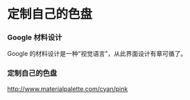 # 定制自己的色盘

### Google 材料设计

Google 的材料设计是一种“视觉语言”，从此界面设计有章可循了。

### 定制自己的色盘

http://www.materialpalette.com/cyan/pink
